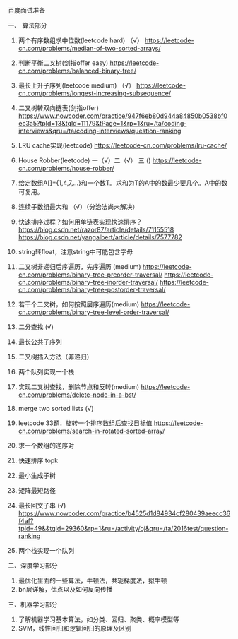 百度面试准备

一、 算法部分
1. 两个有序数组求中位数(leetcode hard) （√）
https://leetcode-cn.com/problems/median-of-two-sorted-arrays/

2. 判断平衡二叉树(剑指offer easy) 
https://leetcode-cn.com/problems/balanced-binary-tree/

3. 最长上升子序列(leetcode medium) （√）
https://leetcode-cn.com/problems/longest-increasing-subsequence/

4. 二叉树转双向链表(剑指offer) 
https://www.nowcoder.com/practice/947f6eb80d944a84850b0538bf0ec3a5?tpId=13&tqId=11179&tPage=1&rp=1&ru=/ta/coding-interviews&qru=/ta/coding-interviews/question-ranking

5. LRU cache实现(leetcode) 
https://leetcode-cn.com/problems/lru-cache/

6. House Robber(leetcode) 一（√）二（√） 三 ()
https://leetcode-cn.com/problems/house-robber/

7. 给定数组A[]={1,4,7,...}和一个数T。求和为T的A中的数最少要几个。A中的数可复用。

8. 连续子数组最大和 （√）（分治法尚未解决）

9. 快速排序过程？如何用单链表实现快速排序？
https://blog.csdn.net/razor87/article/details/71155518
https://blog.csdn.net/yangalbert/article/details/7577782

10. string转float，注意string中可能包含字母

11. 二叉树非递归后序遍历，先序遍历 (medium)
https://leetcode-cn.com/problems/binary-tree-preorder-traversal/
https://leetcode-cn.com/problems/binary-tree-inorder-traversal/
https://leetcode-cn.com/problems/binary-tree-postorder-traversal/

12. 若干个二叉树，如何按照层序遍历(medium)
https://leetcode-cn.com/problems/binary-tree-level-order-traversal/

13. 二分查找 (√)
14. 最长公共子序列
15. 二叉树插入方法（非递归）
16. 两个队列实现一个栈
17. 实现二叉树查找，删除节点和反转(medium)
https://leetcode-cn.com/problems/delete-node-in-a-bst/

18. merge two sorted lists (√)

19. leetcode 33题，旋转一个排序数组后查找目标值
https://leetcode-cn.com/problems/search-in-rotated-sorted-array/

20. 求一个数组的逆序对

21. 快速排序 topk

22. 最小生成子树

23. 矩阵最短路径

24. 最长回文子串 (√)
https://www.nowcoder.com/practice/b4525d1d84934cf280439aeecc36f4af?tpId=49&&tqId=29360&rp=1&ru=/activity/oj&qru=/ta/2016test/question-ranking
25. 两个栈实现一个队列


二、深度学习部分
1. 最优化里面的一些算法，牛顿法，共轭梯度法，拟牛顿
2. bn层详解，优点以及如何反向传播

三、机器学习部分
1. 了解机器学习基本算法，如分类、回归、聚类、概率模型等
2. SVM，线性回归和逻辑回归的原理及区别
